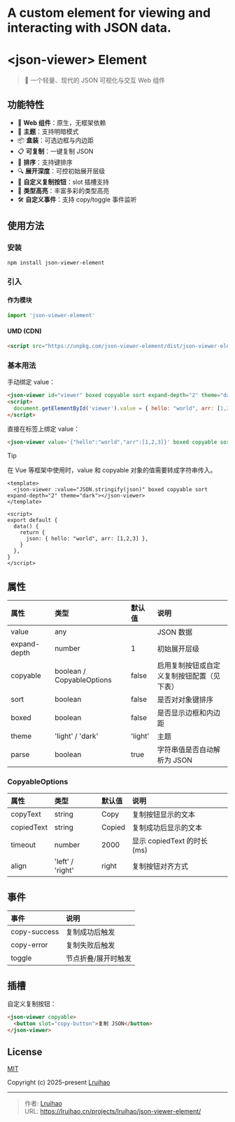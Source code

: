# A custom element for viewing and interacting with JSON data.

# &lt;json-viewer&gt; Element

> 🌈 一个轻量、现代的 JSON 可视化与交互 Web 组件

## 功能特性

- 🌟 **Web 组件**：原生，无框架依赖
- 🎨 **主题**：支持明暗模式
- 📦 **盒装**：可选边框与内边距
- 📋 **可复制**：一键复制 JSON
- 🔑 **排序**：支持键排序
- 🔍 **展开深度**：可控初始展开层级
- 🧩 **自定义复制按钮**：slot 插槽支持
- 🧬 **类型高亮**：丰富多彩的类型高亮
- 🛠️ **自定义事件**：支持 copy/toggle 事件监听

## 使用方法

### 安装

```bash
npm install json-viewer-element
```

### 引入

#### 作为模块

```js
import 'json-viewer-element'
```

#### UMD (CDN)

```html
<script src="https://unpkg.com/json-viewer-element/dist/json-viewer-element.umd.js"></script>
```

### 基本用法

手动绑定 value：

```html
<json-viewer id="viewer" boxed copyable sort expand-depth="2" theme="dark"></json-viewer>
<script>
  document.getElementById('viewer').value = { hello: "world", arr: [1,2,3] };
</script>
```

直接在标签上绑定 value：

```html
<json-viewer value='{"hello":"world","arr":[1,2,3]}' boxed copyable sort expand-depth="2" theme="dark"></json-viewer>
```

> [!TIP]
> 在 Vue 等框架中使用时，value 和 copyable 对象的值需要转成字符串传入。

```vue
<template>
  <json-viewer :value="JSON.stringify(json)" boxed copyable sort expand-depth="2" theme="dark"></json-viewer>
</template>

<script>
export default {
  data() {
    return {
      json: { hello: "world", arr: [1,2,3] },
    }
  },
}
</script>
```

## 属性

| 属性         | 类型                      | 默认值  | 说明                                       |
| :----------- | :------------------------ | :------ | :----------------------------------------- |
| value        | any                       |         | JSON 数据                                  |
| expand-depth | number                    | 1       | 初始展开层级                               |
| copyable     | boolean / CopyableOptions | false   | 启用复制按钮或自定义复制按钮配置（见下表） |
| sort         | boolean                   | false   | 是否对对象键排序                           |
| boxed        | boolean                   | false   | 是否显示边框和内边距                       |
| theme        | 'light' / 'dark'          | 'light' | 主题                                       |
| parse        | boolean                   | true    | 字符串值是否自动解析为 JSON                |

### CopyableOptions

| 属性        | 类型              | 默认值    | 说明                       |
| :---------- | :---------------- | :-------- | :------------------------- |
| copyText    | string            | Copy      | 复制按钮显示的文本         |
| copiedText  | string            | Copied    | 复制成功后显示的文本       |
| timeout     | number            | 2000      | 显示 copiedText 的时长 (ms) |
| align       | 'left' / 'right'  | right     | 复制按钮对齐方式           |

## 事件

| 事件         | 说明                |
| :----------- | :------------------ |
| copy-success | 复制成功后触发      |
| copy-error   | 复制失败后触发      |
| toggle       | 节点折叠/展开时触发 |

## 插槽

自定义复制按钮：

```html
<json-viewer copyable>
  <button slot="copy-button">复制 JSON</button>
</json-viewer>
```

## License

[MIT](https://opensource.org/licenses/MIT)

Copyright (c) 2025-present [Lruihao](https://github.com/Lruihao)


---

> 作者: [Lruihao](https://github.com/Lruihao)  
> URL: https://lruihao.cn/projects/lruihao/json-viewer-element/  

